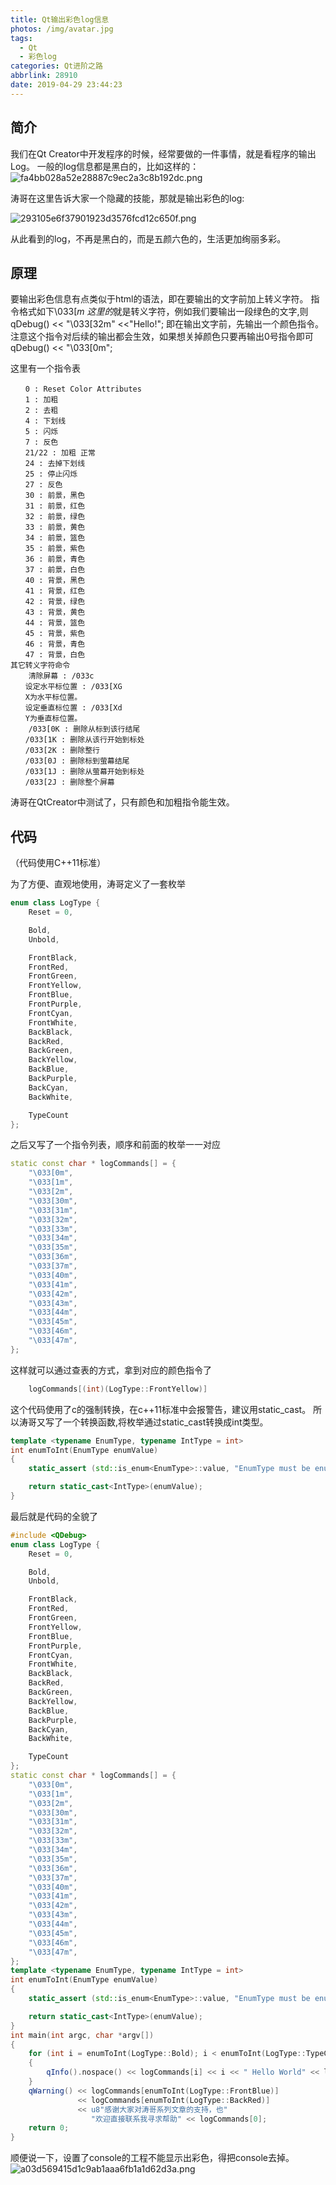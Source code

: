 ```yaml
---
title: Qt输出彩色log信息
photos: /img/avatar.jpg
tags:
  - Qt
  - 彩色log
categories: Qt进阶之路
abbrlink: 28910
date: 2019-04-29 23:44:23
---
```

## 简介

我们在Qt Creator中开发程序的时候，经常要做的一件事情，就是看程序的输出Log。
一般的log信息都是黑白的，比如这样的：
![fa4bb028a52e28887c9ec2a3c8b192dc.png](/images/ConsoleColor/Image1.png)

涛哥在这里告诉大家一个隐藏的技能，那就是输出彩色的log:

![293105e6f37901923d3576fcd12c650f.png](/images/ConsoleColor/2.jpg)


从此看到的log，不再是黑白的，而是五颜六色的，生活更加绚丽多彩。

## 原理
要输出彩色信息有点类似于html的语法，即在要输出的文字前加上转义字符。
指令格式如下\033[*m
这里的*就是转义字符，例如我们要输出一段绿色的文字,则
qDebug() << "\033[32m" <<"Hello!";
即在输出文字前，先输出一个颜色指令。
注意这个指令对后续的输出都会生效，如果想关掉颜色只要再输出0号指令即可
qDebug() << "\033[0m";

这里有一个指令表

```
　　0 : Reset Color Attributes
　　1 : 加粗
　　2 : 去粗
　　4 : 下划线
　　5 : 闪烁
　　7 : 反色
　　21/22 : 加粗 正常
　　24 : 去掉下划线
　　25 : 停止闪烁
　　27 : 反色
　　30 : 前景，黑色
　　31 : 前景，红色
　　32 : 前景，绿色
　　33 : 前景，黄色
　　34 : 前景，篮色
　　35 : 前景，紫色
　　36 : 前景，青色
　　37 : 前景，白色
　　40 : 背景，黑色
　　41 : 背景，红色
　　42 : 背景，绿色
　　43 : 背景，黄色
　　44 : 背景，篮色
　　45 : 背景，紫色
　　46 : 背景，青色
　　47 : 背景，白色
其它转义字符命令
    清除屏幕 : /033c
　　设定水平标位置 : /033[XG
　　X为水平标位置。
　　设定垂直标位置 : /033[Xd
　　Y为垂直标位置。
    /033[0K : 删除从标到该行结尾
　　/033[1K : 删除从该行开始到标处
　　/033[2K : 删除整行　
　　/033[0J : 删除标到萤幕结尾
　　/033[1J : 删除从萤幕开始到标处
　　/033[2J : 删除整个屏幕

```
涛哥在QtCreator中测试了，只有颜色和加粗指令能生效。
## 代码
（代码使用C++11标准）

为了方便、直观地使用，涛哥定义了一套枚举
```c++
enum class LogType {
    Reset = 0,

    Bold,
    Unbold,

    FrontBlack,
    FrontRed,
    FrontGreen,
    FrontYellow,
    FrontBlue,
    FrontPurple,
    FrontCyan,
    FrontWhite,
    BackBlack,
    BackRed,
    BackGreen,
    BackYellow,
    BackBlue,
    BackPurple,
    BackCyan,
    BackWhite,

    TypeCount
};
```
之后又写了一个指令列表，顺序和前面的枚举一一对应
```c++
static const char * logCommands[] = {
    "\033[0m",
    "\033[1m",
    "\033[2m",
    "\033[30m",
    "\033[31m",
    "\033[32m",
    "\033[33m",
    "\033[34m",
    "\033[35m",
    "\033[36m",
    "\033[37m",
    "\033[40m",
    "\033[41m",
    "\033[42m",
    "\033[43m",
    "\033[44m",
    "\033[45m",
    "\033[46m",
    "\033[47m",
};
```
这样就可以通过查表的方式，拿到对应的颜色指令了
```c++
    logCommands[(int)(LogType::FrontYellow)]
```
这个代码使用了c的强制转换，在c++11标准中会报警告，建议用static_cast。
所以涛哥又写了一个转换函数,将枚举通过static_cast转换成int类型。

```cpp
template <typename EnumType, typename IntType = int>
int enumToInt(EnumType enumValue)
{
    static_assert (std::is_enum<EnumType>::value, "EnumType must be enum");

    return static_cast<IntType>(enumValue);
}
```


最后就是代码的全貌了
```c++
#include <QDebug>
enum class LogType {
    Reset = 0,

    Bold,
    Unbold,

    FrontBlack,
    FrontRed,
    FrontGreen,
    FrontYellow,
    FrontBlue,
    FrontPurple,
    FrontCyan,
    FrontWhite,
    BackBlack,
    BackRed,
    BackGreen,
    BackYellow,
    BackBlue,
    BackPurple,
    BackCyan,
    BackWhite,

    TypeCount
};
static const char * logCommands[] = {
    "\033[0m",
    "\033[1m",
    "\033[2m",
    "\033[30m",
    "\033[31m",
    "\033[32m",
    "\033[33m",
    "\033[34m",
    "\033[35m",
    "\033[36m",
    "\033[37m",
    "\033[40m",
    "\033[41m",
    "\033[42m",
    "\033[43m",
    "\033[44m",
    "\033[45m",
    "\033[46m",
    "\033[47m",
};
template <typename EnumType, typename IntType = int>
int enumToInt(EnumType enumValue)
{
    static_assert (std::is_enum<EnumType>::value, "EnumType must be enum");

    return static_cast<IntType>(enumValue);
}
int main(int argc, char *argv[])
{
    for (int i = enumToInt(LogType::Bold); i < enumToInt(LogType::TypeCount); ++i)
    {
        qInfo().nospace() << logCommands[i] << i << " Hello World" << logCommands[0];
    }
    qWarning() << logCommands[enumToInt(LogType::FrontBlue)]
               << logCommands[enumToInt(LogType::BackRed)]
               << u8"感谢大家对涛哥系列文章的支持，也"
                  "欢迎直接联系我寻求帮助" << logCommands[0];
    return 0;
}

```
顺便说一下，设置了console的工程不能显示出彩色，得把console去掉。
![a03d569415d1c9ab1aaa6fb1a1d62d3a.png](/images/ConsoleColor/3.jpg)